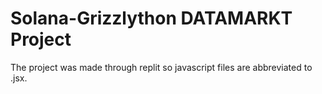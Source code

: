 # Solana-Grizzlython DATAMARKT Project
The project was made through replit so javascript files are abbreviated to .jsx.

